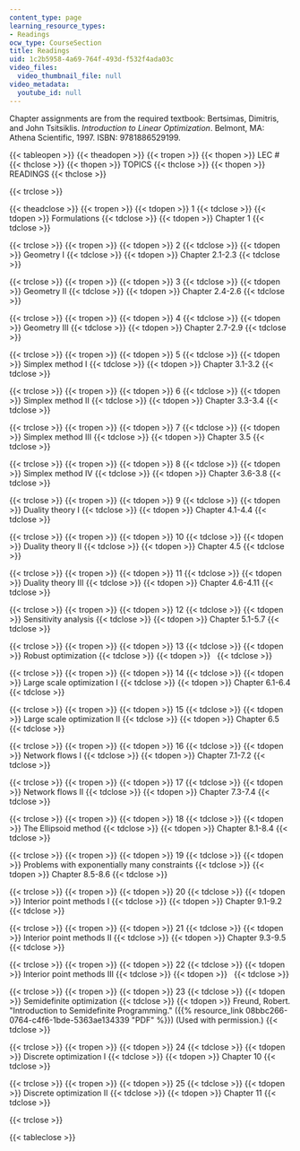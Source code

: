 ```yaml
---
content_type: page
learning_resource_types:
- Readings
ocw_type: CourseSection
title: Readings
uid: 1c2b5958-4a69-764f-493d-f532f4ada03c
video_files:
  video_thumbnail_file: null
video_metadata:
  youtube_id: null
---
```


Chapter assignments are from the required textbook: Bertsimas, Dimitris, and John Tsitsiklis. _Introduction to Linear Optimization_. Belmont, MA: Athena Scientific, 1997. ISBN: 9781886529199.

{{< tableopen >}}
{{< theadopen >}}
{{< tropen >}}
{{< thopen >}}
LEC #
{{< thclose >}}
{{< thopen >}}
TOPICS
{{< thclose >}}
{{< thopen >}}
READINGS
{{< thclose >}}

{{< trclose >}}

{{< theadclose >}}
{{< tropen >}}
{{< tdopen >}}
1
{{< tdclose >}}
{{< tdopen >}}
Formulations
{{< tdclose >}}
{{< tdopen >}}
Chapter 1
{{< tdclose >}}

{{< trclose >}}
{{< tropen >}}
{{< tdopen >}}
2
{{< tdclose >}}
{{< tdopen >}}
Geometry I
{{< tdclose >}}
{{< tdopen >}}
Chapter 2.1-2.3
{{< tdclose >}}

{{< trclose >}}
{{< tropen >}}
{{< tdopen >}}
3
{{< tdclose >}}
{{< tdopen >}}
Geometry II
{{< tdclose >}}
{{< tdopen >}}
Chapter 2.4-2.6
{{< tdclose >}}

{{< trclose >}}
{{< tropen >}}
{{< tdopen >}}
4
{{< tdclose >}}
{{< tdopen >}}
Geometry III
{{< tdclose >}}
{{< tdopen >}}
Chapter 2.7-2.9
{{< tdclose >}}

{{< trclose >}}
{{< tropen >}}
{{< tdopen >}}
5
{{< tdclose >}}
{{< tdopen >}}
Simplex method I
{{< tdclose >}}
{{< tdopen >}}
Chapter 3.1-3.2
{{< tdclose >}}

{{< trclose >}}
{{< tropen >}}
{{< tdopen >}}
6
{{< tdclose >}}
{{< tdopen >}}
Simplex method II
{{< tdclose >}}
{{< tdopen >}}
Chapter 3.3-3.4
{{< tdclose >}}

{{< trclose >}}
{{< tropen >}}
{{< tdopen >}}
7
{{< tdclose >}}
{{< tdopen >}}
Simplex method III
{{< tdclose >}}
{{< tdopen >}}
Chapter 3.5
{{< tdclose >}}

{{< trclose >}}
{{< tropen >}}
{{< tdopen >}}
8
{{< tdclose >}}
{{< tdopen >}}
Simplex method IV
{{< tdclose >}}
{{< tdopen >}}
Chapter 3.6-3.8
{{< tdclose >}}

{{< trclose >}}
{{< tropen >}}
{{< tdopen >}}
9
{{< tdclose >}}
{{< tdopen >}}
Duality theory I
{{< tdclose >}}
{{< tdopen >}}
Chapter 4.1-4.4
{{< tdclose >}}

{{< trclose >}}
{{< tropen >}}
{{< tdopen >}}
10
{{< tdclose >}}
{{< tdopen >}}
Duality theory II
{{< tdclose >}}
{{< tdopen >}}
Chapter 4.5
{{< tdclose >}}

{{< trclose >}}
{{< tropen >}}
{{< tdopen >}}
11
{{< tdclose >}}
{{< tdopen >}}
Duality theory III
{{< tdclose >}}
{{< tdopen >}}
Chapter 4.6-4.11
{{< tdclose >}}

{{< trclose >}}
{{< tropen >}}
{{< tdopen >}}
12
{{< tdclose >}}
{{< tdopen >}}
Sensitivity analysis
{{< tdclose >}}
{{< tdopen >}}
Chapter 5.1-5.7
{{< tdclose >}}

{{< trclose >}}
{{< tropen >}}
{{< tdopen >}}
13
{{< tdclose >}}
{{< tdopen >}}
Robust optimization
{{< tdclose >}}
{{< tdopen >}}
 
{{< tdclose >}}

{{< trclose >}}
{{< tropen >}}
{{< tdopen >}}
14
{{< tdclose >}}
{{< tdopen >}}
Large scale optimization I
{{< tdclose >}}
{{< tdopen >}}
Chapter 6.1-6.4
{{< tdclose >}}

{{< trclose >}}
{{< tropen >}}
{{< tdopen >}}
15
{{< tdclose >}}
{{< tdopen >}}
Large scale optimization II
{{< tdclose >}}
{{< tdopen >}}
Chapter 6.5
{{< tdclose >}}

{{< trclose >}}
{{< tropen >}}
{{< tdopen >}}
16
{{< tdclose >}}
{{< tdopen >}}
Network flows I
{{< tdclose >}}
{{< tdopen >}}
Chapter 7.1-7.2
{{< tdclose >}}

{{< trclose >}}
{{< tropen >}}
{{< tdopen >}}
17
{{< tdclose >}}
{{< tdopen >}}
Network flows II
{{< tdclose >}}
{{< tdopen >}}
Chapter 7.3-7.4
{{< tdclose >}}

{{< trclose >}}
{{< tropen >}}
{{< tdopen >}}
18
{{< tdclose >}}
{{< tdopen >}}
The Ellipsoid method
{{< tdclose >}}
{{< tdopen >}}
Chapter 8.1-8.4
{{< tdclose >}}

{{< trclose >}}
{{< tropen >}}
{{< tdopen >}}
19
{{< tdclose >}}
{{< tdopen >}}
Problems with exponentially many constraints
{{< tdclose >}}
{{< tdopen >}}
Chapter 8.5-8.6
{{< tdclose >}}

{{< trclose >}}
{{< tropen >}}
{{< tdopen >}}
20
{{< tdclose >}}
{{< tdopen >}}
Interior point methods I
{{< tdclose >}}
{{< tdopen >}}
Chapter 9.1-9.2
{{< tdclose >}}

{{< trclose >}}
{{< tropen >}}
{{< tdopen >}}
21
{{< tdclose >}}
{{< tdopen >}}
Interior point methods II
{{< tdclose >}}
{{< tdopen >}}
Chapter 9.3-9.5
{{< tdclose >}}

{{< trclose >}}
{{< tropen >}}
{{< tdopen >}}
22
{{< tdclose >}}
{{< tdopen >}}
Interior point methods III
{{< tdclose >}}
{{< tdopen >}}
 
{{< tdclose >}}

{{< trclose >}}
{{< tropen >}}
{{< tdopen >}}
23
{{< tdclose >}}
{{< tdopen >}}
Semidefinite optimization
{{< tdclose >}}
{{< tdopen >}}
Freund, Robert. "Introduction to Semidefinite Programming." ({{% resource_link 08bbc266-0764-c4f6-1bde-5363ae134339 "PDF" %}}) (Used with permission.)
{{< tdclose >}}

{{< trclose >}}
{{< tropen >}}
{{< tdopen >}}
24
{{< tdclose >}}
{{< tdopen >}}
Discrete optimization I
{{< tdclose >}}
{{< tdopen >}}
Chapter 10
{{< tdclose >}}

{{< trclose >}}
{{< tropen >}}
{{< tdopen >}}
25
{{< tdclose >}}
{{< tdopen >}}
Discrete optimization II
{{< tdclose >}}
{{< tdopen >}}
Chapter 11
{{< tdclose >}}

{{< trclose >}}

{{< tableclose >}}